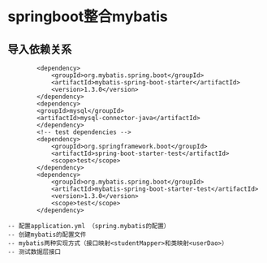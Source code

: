# springboot整合mybatis

## 导入依赖关系

```
		<dependency>
		    <groupId>org.mybatis.spring.boot</groupId>
		    <artifactId>mybatis-spring-boot-starter</artifactId>
		    <version>1.3.0</version>
		</dependency>
        <dependency>
		<groupId>mysql</groupId>
		<artifactId>mysql-connector-java</artifactId>
	    </dependency>
		<!-- test dependencies -->
		<dependency>
			<groupId>org.springframework.boot</groupId>
			<artifactId>spring-boot-starter-test</artifactId>
			<scope>test</scope>
		</dependency>
		<dependency>
			<groupId>org.mybatis.spring.boot</groupId>
			<artifactId>mybatis-spring-boot-starter-test</artifactId>
			<version>1.3.0</version>
			<scope>test</scope>
		</dependency>
```
    -- 配置application.yml （spring.mybatis的配置）
    -- 创建mybatis的配置文件
    -- mybatis两种实现方式（接口映射<studentMapper>和类映射<userDao>） 
    -- 测试数据层接口
